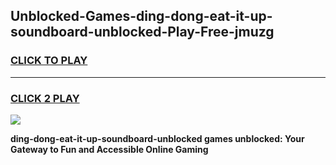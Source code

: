 
## Unblocked-Games-ding-dong-eat-it-up-soundboard-unblocked-Play-Free-jmuzg
<h3>
<a href="https://premium76.site?title=ding-dong-eat-it-up-soundboard-unblocked&ref=23A">CLICK TO PLAY</a></h3>
<hr>

<h3>
<a href="https://premium76.site?title=ding-dong-eat-it-up-soundboard-unblocked&ref=23A">CLICK 2 PLAY</a>
  
</h3>

<a href="https://premium76.site?title=ding-dong-eat-it-up-soundboard-unblocked&ref=23A"><img src="https://clearcache.store/games.png"></a>


**ding-dong-eat-it-up-soundboard-unblocked games unblocked: Your Gateway to Fun and Accessible Online Gaming**
